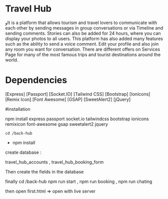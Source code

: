 # Travel Hub 

وIt is a platform that allows tourism and travel lovers to communicate with each other by sending messages in group conversations or via Timeline and sending comments. Stories can also be added for 24 hours, where you can display your photos to all users. This platform has also added many features such as the ability to send a voice comment. Edit your profile and also join any room you want for conversation. There are different offers on Services Page for many of the most famous trips and tourist destinations around the world.

# Dependencies
[Express]
[Passport]
[Socket.IO]
[Tailwind CSS]
[Bootstrap]
[Ionicons]
[Remix Icon]
[Font Awesome]
[GSAP]
[SweetAlert2]
[jQuery]


  

   #installation 
   
   npm install express passport socket.io tailwindcss bootstrap ionicons remixicon font-awesome gsap sweetalert2 jquery
   
    cd /back-hub
* npm install

create database :

travel_hub_accounts , 
travel_hub_booking_form 

Then create the fields in the database

finally 
cd /back-hub
npm run start ,
npm run booking ,
npm run chating 

then open first.html => open with live server


